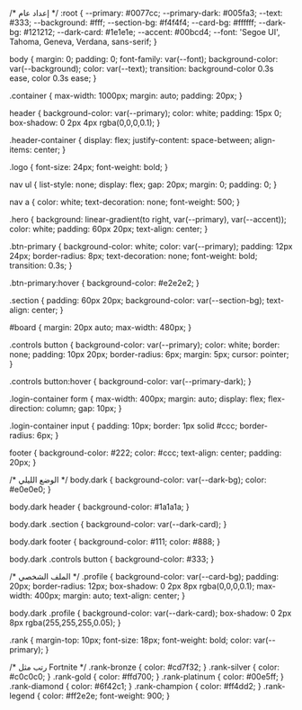 /* إعداد عام */
:root {
  --primary: #0077cc;
  --primary-dark: #005fa3;
  --text: #333;
  --background: #fff;
  --section-bg: #f4f4f4;
  --card-bg: #ffffff;
  --dark-bg: #121212;
  --dark-card: #1e1e1e;
  --accent: #00bcd4;
  --font: 'Segoe UI', Tahoma, Geneva, Verdana, sans-serif;
}

body {
  margin: 0;
  padding: 0;
  font-family: var(--font);
  background-color: var(--background);
  color: var(--text);
  transition: background-color 0.3s ease, color 0.3s ease;
}

.container {
  max-width: 1000px;
  margin: auto;
  padding: 20px;
}

header {
  background-color: var(--primary);
  color: white;
  padding: 15px 0;
  box-shadow: 0 2px 4px rgba(0,0,0,0.1);
}

.header-container {
  display: flex;
  justify-content: space-between;
  align-items: center;
}

.logo {
  font-size: 24px;
  font-weight: bold;
}

nav ul {
  list-style: none;
  display: flex;
  gap: 20px;
  margin: 0;
  padding: 0;
}

nav a {
  color: white;
  text-decoration: none;
  font-weight: 500;
}

.hero {
  background: linear-gradient(to right, var(--primary), var(--accent));
  color: white;
  padding: 60px 20px;
  text-align: center;
}

.btn-primary {
  background-color: white;
  color: var(--primary);
  padding: 12px 24px;
  border-radius: 8px;
  text-decoration: none;
  font-weight: bold;
  transition: 0.3s;
}

.btn-primary:hover {
  background-color: #e2e2e2;
}

.section {
  padding: 60px 20px;
  background-color: var(--section-bg);
  text-align: center;
}

#board {
  margin: 20px auto;
  max-width: 480px;
}

.controls button {
  background-color: var(--primary);
  color: white;
  border: none;
  padding: 10px 20px;
  border-radius: 6px;
  margin: 5px;
  cursor: pointer;
}

.controls button:hover {
  background-color: var(--primary-dark);
}

.login-container form {
  max-width: 400px;
  margin: auto;
  display: flex;
  flex-direction: column;
  gap: 10px;
}

.login-container input {
  padding: 10px;
  border: 1px solid #ccc;
  border-radius: 6px;
}

footer {
  background-color: #222;
  color: #ccc;
  text-align: center;
  padding: 20px;
}

/* الوضع الليلي */
body.dark {
  background-color: var(--dark-bg);
  color: #e0e0e0;
}

body.dark header {
  background-color: #1a1a1a;
}

body.dark .section {
  background-color: var(--dark-card);
}

body.dark footer {
  background-color: #111;
  color: #888;
}

body.dark .controls button {
  background-color: #333;
}

/* الملف الشخصي */
.profile {
  background-color: var(--card-bg);
  padding: 20px;
  border-radius: 12px;
  box-shadow: 0 2px 8px rgba(0,0,0,0.1);
  max-width: 400px;
  margin: auto;
  text-align: center;
}

body.dark .profile {
  background-color: var(--dark-card);
  box-shadow: 0 2px 8px rgba(255,255,255,0.05);
}

.rank {
  margin-top: 10px;
  font-size: 18px;
  font-weight: bold;
  color: var(--primary);
}

/* رتب مثل Fortnite */
.rank-bronze { color: #cd7f32; }
.rank-silver { color: #c0c0c0; }
.rank-gold { color: #ffd700; }
.rank-platinum { color: #00e5ff; }
.rank-diamond { color: #6f42c1; }
.rank-champion { color: #ff4dd2; }
.rank-legend { color: #ff2e2e; font-weight: 900; }